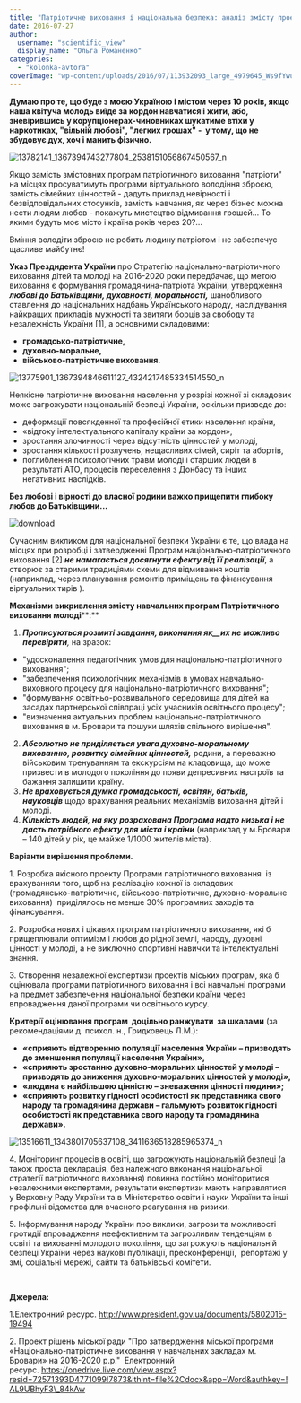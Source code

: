 ```yaml
---
title: "Патріотичне виховання і національна безпека: аналіз змісту проекту Програми та ризиків фінансових зловживань"
date: 2016-07-27
author: 
  username: "scientific_view"
  display_name: "Ольга Романенко"
categories: 
  - "kolonka-avtora"
coverImage: "wp-content/uploads/2016/07/113932093_large_4979645_Ws9fYwu87Ro_1_.jpg"
---
```


**Думаю про те, що буде з моєю Україною і містом через 10 років, якщо наша квітуча молодь виїде за кордон навчатися і жити, або, зневірившись у корупціонерах-чиновниках шукатиме втіхи у наркотиках, "вільній любові", "легких грошах" -  у тому, що не збудовує дух, хоч і манить фізично.**

![13782141_1367394743277804_2538151056867450567_n](https://mpz.brovary.org/wp-content/uploads/2016/07/13782141_1367394743277804_2538151056867450567_n.jpg)

Якщо замість змістовних програм патріотичного виховання "патріоти" на місцях просуватимуть програми віртуального володіння зброєю, замість сімейних цінностей - дадуть приклад невірності і безвідповідальних стосунків, замість навчання, як через бізнес можна нести людям любов - покажуть мистецтво відмивання грошей... То якими будуть моє місто і країна років через 20?...

Вміння володіти зброєю не робить людину патріотом і не забезпечує щасливе майбутнє!

**Указ Прездидента України** про Стратегію національно-патріотичного виховання дітей та молоді на 2016-2020 роки передбачає, що метою виховання є формування громадянина-патріота України, утвердження _**любові до Батьківщини, духовності, моральності,**_ шанобливого ставлення до національних надбань Українського народу, наслідування найкращих прикладів мужності та звитяги борців за свободу та незалежність України \[1\], а основними складовими:

- **громадсько-патріотичне,**
- **духовно-моральне,**
- **військово-патріотичне виховання.**

![13775901_1367394846611127_4324217485334514550_n](https://mpz.brovary.org/wp-content/uploads/2016/07/13775901_1367394846611127_4324217485334514550_n.jpg)

Неякісне патріотичне виховання населення у розрізі кожної зі складових може загрожувати національній безпеці України, оскільки призведе до:

- деформації повсякденної та професійної етики населення країни,
- «відтоку інтелектуального капіталу країни за кордон»,
- зростання злочинності через відсутність цінностей у молоді,
- зростання кількості розлучень, нещасливих сімей, сиріт та абортів,
- поглиблення психологічних травм молоді і старших людей в результаті АТО, процесів переселення з Донбасу та інших негативних наслідків.

**Без любові і вірності до власної родини важко прищепити глибоку любов до Батьківщини...**

![download](https://mpz.brovary.org/wp-content/uploads/2016/07/download.jpg)

Сучасним викликом для національної безпеки України є те, що влада на місцях при розробці і затвердженні Програм національно-патріотичного виховання \[2\] _**не намагається досягнути ефекту від її реалізації**_, а  створює за старими традиціями схеми для відмивання коштів (наприклад, через планування ремонтів приміщень та фінансування віртуальних тирів ).

**Механізми** **викривлення змісту навчальних програм Патріотичного виховання молоді****:**

1. **_Прописуються розмиті завдання,_ _виконання_ _як__их_ _не можливо перевірити_**_,_ на зразок:

- "удосконалення педагогічних умов для національно-патріотичного виховання";
- "забезпечення психологічних механізмів в умовах навчально-виховного процесу для національно-патріотичного виховання";
- "формування освітньо-розвивального середовища для дітей на засадах партнерської співпраці усіх учасників освітнього процесу";
- "визначення актуальних проблем національно-патріотичного виховання в м. Бровари та пошуки шляхів спільного вирішення".

2. **_Абсолютно не приділяється увага духовно-моральному вихованню, розвитку сімейних цінностей,_** родини, а переважно військовим тренуванням та екскурсіям на кладовища, що може призвести в молодого покоління до появи депресивних настроїв та бажання залишити країну.
3. **_Не враховується думка громадськості, освітян, батьків, науковців_** щодо врахування реальних механізмів виховання дітей і молоді.
4. **_Кількість людей, на яку розрахована Програма надто низька і не дасть потрібного ефекту для міста і країни_** (наприклад у м.Бровари – 140 дітей у рік, це майже 1/1000 жителів міста).

**Варіанти вирішення проблеми.**

1\. Розробка якісного проекту Програми патріотичного виховання  із врахуванням того, щоб на реалізацію кожної із складових (громадянсько-патріотичне, військово-патріотичне, духовно-моральне виховання)  приділялось не менше 30% програмних заходів та фінансування.

2\. Розробка нових і цікавих програм патріотичного виховання, які б прищеплювали оптимізм і любов до рідної землі, народу, духовні цінності у молоді, а не виключно спортивні навички та інтелектуальні знання.

3\. Створення незалежної експертизи проектів міських програм, яка б оцінювала програми патріотичного виховання і всі навчальні програми на предмет забезпечення національної безпеки країни через впровадження даної програми чи освітнього курсу.

**Критерії оцінювання програм  доцільно ранжувати  за шкалами** (за рекомендаціями д. психол. н., Гридковець Л.М.):

- **«сприяють відтворенню популяції населення України – призводять до зменшення популяції населення України»,**
- **«сприяють зростанню духовно-моральних цінностей у молоді – призводять до зниження духовно-моральних цінностей у молоді»,**
- **«людина є найбільшою цінністю – зневаження цінності людини»;**
- **«сприяють розвитку гідності особистості як представника свого народу та громадянина держави – гальмують розвиток гідності особистості як представника свого народу та громадянина держави».**

![13516611_1343801705637108_3411636518285965374_n](https://mpz.brovary.org/wp-content/uploads/2016/07/13516611_1343801705637108_3411636518285965374_n.jpg)

4\. Моніторинг процесів в освіті, що загрожують національній безпеці (а також проста декларація, без належного виконання національної стратегії патріотичного виховання) повинна постійно моніторитися незалежними експертами, результати експертизи мають направлятися у Верховну Раду України та в Міністерство освіти і науки України та інші профільні відомства для вчасного реагування на ризики.

5\. Інформування народу України про виклики, загрози та можливості протидії впровадження неефективним та загрозливим тенденціям в освіті та вихованні молодого покоління, що загрожують національній безпеці України через наукові публікації, пресконференції,  репортажі у змі, соціальні мережі, сайти та батьківські комітети.

 

**Джерела:**

1.Електронний ресурс. http://www.president.gov.ua/documents/5802015-19494

2\. Проект рішень міської ради "Про затвердження міської програми «Національно-патріотичне виховання у навчальних закладах м. Бровари» на 2016-2020 р.р."  Електронний ресурс. https://onedrive.live.com/view.aspx?resid=72571393D4771099!7873&ithint=file%2Cdocx&app=Word&authkey=!AL9UBhyF3\_84kAw
